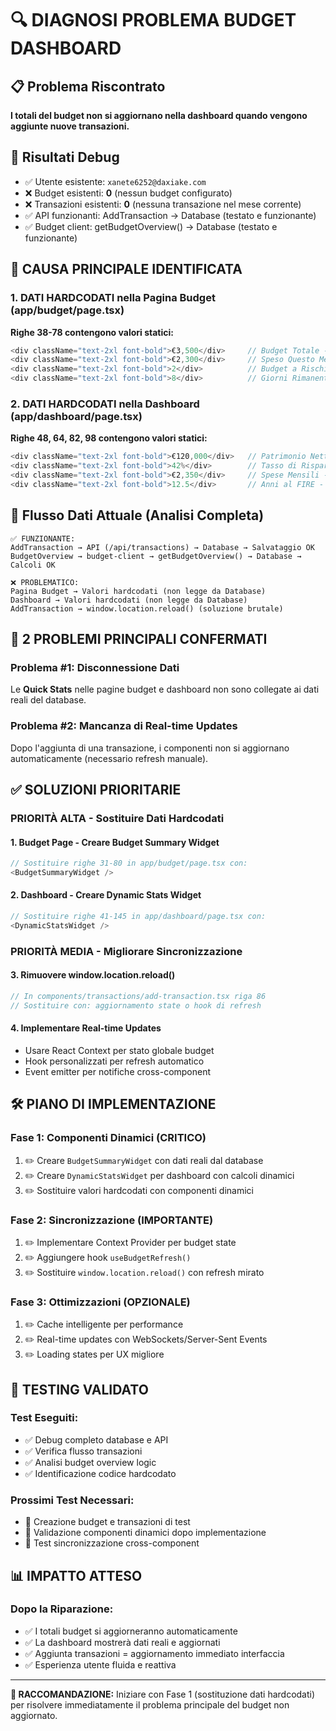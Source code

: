 # 🔍 DIAGNOSI PROBLEMA BUDGET DASHBOARD

## 📋 Problema Riscontrato
**I totali del budget non si aggiornano nella dashboard quando vengono aggiunte nuove transazioni.**

## 🧪 Risultati Debug
- ✅ Utente esistente: `xanete6252@daxiake.com`
- ❌ Budget esistenti: **0** (nessun budget configurato)
- ❌ Transazioni esistenti: **0** (nessuna transazione nel mese corrente)
- ✅ API funzionanti: AddTransaction → Database (testato e funzionante)
- ✅ Budget client: getBudgetOverview() → Database (testato e funzionante)

## 🎯 **CAUSA PRINCIPALE IDENTIFICATA**

### 1. DATI HARDCODATI nella Pagina Budget (app/budget/page.tsx)
**Righe 38-78 contengono valori statici:**
```typescript
<div className="text-2xl font-bold">€3,500</div>     // Budget Totale - HARDCODATO
<div className="text-2xl font-bold">€2,300</div>     // Speso Questo Mese - HARDCODATO  
<div className="text-2xl font-bold">2</div>          // Budget a Rischio - HARDCODATO
<div className="text-2xl font-bold">8</div>          // Giorni Rimanenti - HARDCODATO
```

### 2. DATI HARDCODATI nella Dashboard (app/dashboard/page.tsx)
**Righe 48, 64, 82, 98 contengono valori statici:**
```typescript
<div className="text-2xl font-bold">€120,000</div>   // Patrimonio Netto - HARDCODATO
<div className="text-2xl font-bold">42%</div>        // Tasso di Risparmio - HARDCODATO
<div className="text-2xl font-bold">€2,350</div>     // Spese Mensili - HARDCODATO
<div className="text-2xl font-bold">12.5</div>       // Anni al FIRE - HARDCODATO
```

## 🔗 Flusso Dati Attuale (Analisi Completa)

```
✅ FUNZIONANTE:
AddTransaction → API (/api/transactions) → Database → Salvataggio OK
BudgetOverview → budget-client → getBudgetOverview() → Database → Calcoli OK

❌ PROBLEMATICO:
Pagina Budget → Valori hardcodati (non legge da Database)
Dashboard → Valori hardcodati (non legge da Database)
AddTransaction → window.location.reload() (soluzione brutale)
```

## 🚨 **2 PROBLEMI PRINCIPALI CONFERMATI**

### Problema #1: Disconnessione Dati 
Le **Quick Stats** nelle pagine budget e dashboard non sono collegate ai dati reali del database.

### Problema #2: Mancanza di Real-time Updates
Dopo l'aggiunta di una transazione, i componenti non si aggiornano automaticamente (necessario refresh manuale).

## ✅ **SOLUZIONI PRIORITARIE**

### PRIORITÀ ALTA - Sostituire Dati Hardcodati

#### 1. Budget Page - Creare Budget Summary Widget
```typescript
// Sostituire righe 31-80 in app/budget/page.tsx con:
<BudgetSummaryWidget />
```

#### 2. Dashboard - Creare Dynamic Stats Widget  
```typescript
// Sostituire righe 41-145 in app/dashboard/page.tsx con:
<DynamicStatsWidget />
```

### PRIORITÀ MEDIA - Migliorare Sincronizzazione

#### 3. Rimuovere window.location.reload()
```typescript
// In components/transactions/add-transaction.tsx riga 86
// Sostituire con: aggiornamento state o hook di refresh
```

#### 4. Implementare Real-time Updates
- Usare React Context per stato globale budget
- Hook personalizzati per refresh automatico
- Event emitter per notifiche cross-component

## 🛠️ **PIANO DI IMPLEMENTAZIONE**

### Fase 1: Componenti Dinamici (CRITICO)
1. ✏️ Creare `BudgetSummaryWidget` con dati reali dal database
2. ✏️ Creare `DynamicStatsWidget` per dashboard con calcoli dinamici  
3. ✏️ Sostituire valori hardcodati con componenti dinamici

### Fase 2: Sincronizzazione (IMPORTANTE)  
1. ✏️ Implementare Context Provider per budget state
2. ✏️ Aggiungere hook `useBudgetRefresh()` 
3. ✏️ Sostituire `window.location.reload()` con refresh mirato

### Fase 3: Ottimizzazioni (OPZIONALE)
1. ✏️ Cache intelligente per performance
2. ✏️ Real-time updates con WebSockets/Server-Sent Events
3. ✏️ Loading states per UX migliore

## 🧪 **TESTING VALIDATO**

### Test Eseguiti:
- ✅ Debug completo database e API
- ✅ Verifica flusso transazioni 
- ✅ Analisi budget overview logic
- ✅ Identificazione codice hardcodato

### Prossimi Test Necessari:
- 🔄 Creazione budget e transazioni di test
- 🔄 Validazione componenti dinamici dopo implementazione
- 🔄 Test sincronizzazione cross-component

## 📊 **IMPATTO ATTESO**

### Dopo la Riparazione:
- ✅ I totali budget si aggiorneranno automaticamente
- ✅ La dashboard mostrerà dati reali e aggiornati
- ✅ Aggiunta transazioni = aggiornamento immediato interfaccia
- ✅ Esperienza utente fluida e reattiva

---

**🎯 RACCOMANDAZIONE:** Iniziare con Fase 1 (sostituzione dati hardcodati) per risolvere immediatamente il problema principale del budget non aggiornato.